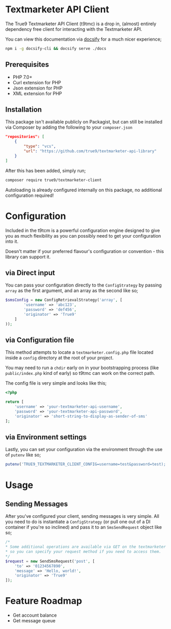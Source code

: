# Textmarketer API Client

The True9 Textmarketer API Client (t9tmc) is a drop in, (almost) entirely dependency free client for interacting with the Textmarketer API.

You can view this documentation via [docsify](https://docsify.js.org/#/quickstart) for a much nicer experience;
```bash
npm i -g docsify-cli && docsify serve ./docs
```

## Prerequisites

- PHP 7.0+
- Curl extension for PHP
- Json extension for PHP
- XML extension for PHP

## Installation

This package isn't available publicly on Packagist, but can still be installed via Composer by adding the following to your `composer.json`

```json
"repositories": [
    {
        "type": "vcs",
        "url": "https://github.com/true9/textmarketer-api-library"
    }
]
```

After this has been added, simply run;

```bash
composer require true9/textmarketer-client
``` 

Autoloading is already configured internally on this package, no additional configuration required!

# Configuration

Included in the t9tcm is a powerful configuration engine designed to give you as much flexibility as you can possibly need to get your configuration into it.

Doesn't matter if your preferred flavour's configuration or convention - this library can support it.

## via Direct input

You can pass your configuration directly to the `ConfigStrategy` by passing `array` as the first argument, and an array as the second like so;

```php
$smsConfig = new ConfigRetrievalStrategy('array', [
        'username' => 'abc123',
        'password' => 'def456',
        'originator' => 'True9'
    ]
));
```

## via Configuration file

This method attempts to locate a `textmarketer.config.php` file located inside a `config` directory at the root of your project.

You may need to run a `chdir` early on in your bootstrapping process (like `public/index.php` kind of early) so t9tmc can work on the correct path.

The config file is very simple and looks like this;
```php
<?php

return [
    'username' => 'your-textmarketer-api-username',
    'password' => 'your-textmarketer-api-password',
    'originator' => 'short-string-to-display-as-sender-of-sms'
];
```

## via Environment settings

Lastly, you can set your configuration via the environment through the use of `putenv` like so;

```php
putenv('TRUE9_TEXTMARKETER_CLIENT_CONFIG=username=test&password=test);
```

# Usage

## Sending Messages

After you've configured your client, sending messages is very simple. All you need to do is instantiate a `ConfigStrategy` (or pull one out of a DI container if you're so inclined) and pass it to an `SmsSendRequest` object like so;

```php
/*
* Some additional operations are available via GET on the textmarketer API,
* so you can specify your request method if you need to access them.
*/ 
$request = new SendSmsRequest('post', [
    'to' => '01234567890',
    'message' => 'Hello, world!',
    'originator' => 'True9'
]);
```

# Feature Roadmap

- Get account balance
- Get message queue